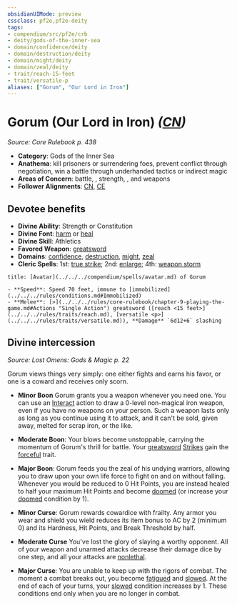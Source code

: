 ```yaml
---
obsidianUIMode: preview
cssclass: pf2e,pf2e-deity
tags:
- compendium/src/pf2e/crb
- deity/gods-of-the-inner-sea
- domain/confidence/deity
- domain/destruction/deity
- domain/might/deity
- domain/zeal/deity
- trait/reach-15-feet
- trait/versatile-p
aliases: ["Gorum", "Our Lord in Iron"]
---
```

# Gorum (Our Lord in Iron) *([CN](../../../rules/traits/chaotic-neutral-b1.md))*  
*Source: Core Rulebook p. 438*  

- **Category**: Gods of the Inner Sea
- **Anathema**: kill prisoners or surrendering foes, prevent conflict through negotiation, win a battle through underhanded tactics or indirect magic
- **Areas of Concern**: battle, , strength, , and weapons
- **Follower Alignments**: [CN](../../../rules/traits/chaotic-neutral-b1.md), [CE](../../../rules/traits/chaotic-evil-b1.md)

## Devotee benefits

- **Divine Ability**: Strength or Constitution
- **Divine Font**: [harm](../../spells/harm.md) or [heal](../../spells/heal.md)
- **Divine Skill**: Athletics
- **Favored Weapon**: [greatsword](../../equipment/items/greatsword.md)
- **Domains**: [confidence](../domains.md#Confidence), [destruction](../domains.md#Destruction), [might](../domains.md#Might), [zeal](../domains.md#Zeal)
- **Cleric Spells**: 1st: [true strike](../../spells/true-strike.md); 2nd: [enlarge](../../spells/enlarge.md); 4th: [weapon storm](../../spells/weapon-storm.md)

```ad-embed-avatar
title: [Avatar](../../../compendium/spells/avatar.md) of Gorum

- **Speed**: Speed 70 feet, immune to [immobilized](../../../rules/conditions.md#Immobilized)
- **Melee**: [>](../../../rules/core-rulebook/chapter-9-playing-the-game.md#Actions "Single Action") greatsword ([reach <15 feet>](../../../rules/traits/reach.md), [versatile <p>](../../../rules/traits/versatile.md)), **Damage** `6d12+6` slashing
```

## Divine intercession
*Source: Lost Omens: Gods & Magic p. 22*

Gorum views things very simply: one either fights and earns his favor, or one is a coward and receives only scorn.

- **Minor Boon** Gorum grants you a weapon whenever you need one. You can use an [Interact](../../../rules/actions/interact.md) action to draw a 0-level non-magical iron weapon, even if you have no weapons on your person. Such a weapon lasts only as long as you continue using it to attack, and it can't be sold, given away, melted for scrap iron, or the like.
- **Moderate Boon**: Your blows become unstoppable, carrying the momentum of Gorum's thrill for battle. Your [greatsword](../../equipment/items/greatsword.md) [Strikes](../../../rules/actions/strike.md) gain the [forceful](../../../rules/traits/forceful.md) trait.
- **Major Boon**: Gorum feeds you the zeal of his undying warriors, allowing you to draw upon your own life force to fight on and on without falling. Whenever you would be reduced to 0 Hit Points, you are instead healed to half your maximum Hit Points and become [doomed](../../../rules/conditions.md#Doomed) (or increase your [doomed](../../../rules/conditions.md#Doomed) condition by 1).

- **Minor Curse**: Gorum rewards cowardice with frailty. Any armor you wear and shield you wield reduces its item bonus to AC by 2 (minimum 0) and its Hardness, Hit Points, and Break Threshold by half.
- **Moderate Curse** You've lost the glory of slaying a worthy opponent. All of your weapon and unarmed attacks decrease their damage dice by one step, and all your attacks are [nonlethal](../../../rules/traits/nonlethal.md).
- **Major Curse**: You are unable to keep up with the rigors of combat. The moment a combat breaks out, you become [fatigued](../../../rules/conditions.md#Fatigued) and [slowed](../../../rules/conditions.md#Slowed). At the end of each of your turns, your [slowed](../../../rules/conditions.md#Slowed) condition increases by 1. These conditions end only when you are no longer in combat.
